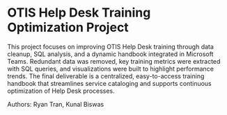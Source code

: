 # OTIS Help Desk Training Optimization Project



This project focuses on improving OTIS Help Desk training through data cleanup, SQL analysis, and a dynamic handbook integrated in Microsoft Teams. Redundant data was removed, key training metrics were extracted with SQL queries, and visualizations were built to highlight performance trends. The final deliverable is a centralized, easy-to-access training handbook that streamlines service cataloging and supports continuous optimization of Help Desk processes.



Authors: Ryan Tran, Kunal Biswas
